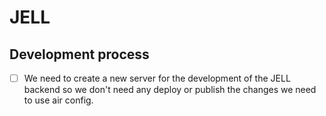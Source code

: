# JELL

## Development process

- [ ] We need to create a new server for the development of the JELL backend so we don't need any deploy or publish the changes we need to use air config.
